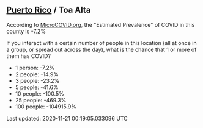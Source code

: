 
## [Puerto Rico](/united-states/puerto-rico) / Toa Alta

According to [MicroCOVID.org](http://microcovid.org),
the "Estimated Prevalence" of COVID in this county is -7.2%

If you interact with a certain number of people in this location
(all at once in a group, or spread out across the day), what is the chance that
1 or more of them has COVID?

- 1 person: -7.2%
- 2 people: -14.9%
- 3 people: -23.2%
- 5 people: -41.6%
- 10 people: -100.5%
- 25 people: -469.3%
- 100 people: -104915.9%

Last updated: 2020-11-21 00:19:05.033096 UTC
